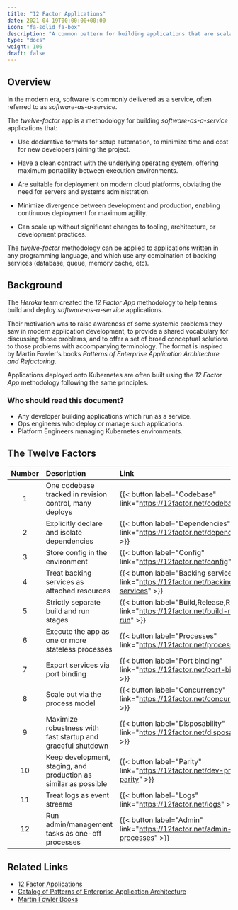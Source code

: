 ```yaml
---
title: "12 Factor Applications"
date: 2021-04-19T00:00:00+00:00
icon: "fa-solid fa-box"
description: "A common pattern for building applications that are scalable, maintainable, and secure."
type: "docs"
weight: 106
draft: false
---
```


## Overview

In the modern era, software is commonly delivered as a service, often referred to as _software-as-a-service_.

The _twelve-factor_ app is a methodology for building _software-as-a-service_ applications that:

- Use declarative formats for setup automation, to minimize time and cost for new developers joining the project.

- Have a clean contract with the underlying operating system, offering maximum portability between execution environments.

- Are suitable for deployment on modern cloud platforms, obviating the need for servers and systems administration.

- Minimize divergence between development and production, enabling continuous deployment for maximum agility.

- Can scale up without significant changes to tooling, architecture, or development practices.

The _twelve-factor_ methodology can be applied to applications written in any programming language, and which use any combination of backing services (database, queue, memory cache, etc).

## Background

The _Heroku_ team created the _12 Factor App_ methodology to help teams build and deploy _software-as-a-service_ applications.

Their motivation was to raise awareness of some systemic problems they saw in modern application development, to provide a shared vocabulary for discussing those problems, and to offer a set of broad conceptual solutions to those problems with accompanying terminology. The format is inspired by Martin Fowler's books _Patterns of Enterprise Application Architecture and Refactoring_.

Applications deployed onto Kubernetes are often built using the _12 Factor App_ methodology following the same principles.

### Who should read this document?

- Any developer building applications which run as a service.
- Ops engineers who deploy or manage such applications.
- Platform Engineers managing Kubernetes environments.

## The Twelve Factors

| Number | Description                                                      | Link                                                                                   |
| :----: | :--------------------------------------------------------------- | :------------------------------------------------------------------------------------- |
|   1    | One codebase tracked in revision control, many deploys           | {{< button label="Codebase" link="https://12factor.net/codebase" >}}                   |
|   2    | Explicitly declare and isolate dependencies                      | {{< button label="Dependencies" link="https://12factor.net/dependencies" >}}           |
|   3    | Store config in the environment                                  | {{< button label="Config" link="https://12factor.net/config" >}}                       |
|   4    | Treat backing services as attached resources                     | {{< button label="Backing services" link="https://12factor.net/backing-services" >}}   |
|   5    | Strictly separate build and run stages                           | {{< button label="Build,Release,Run" link="https://12factor.net/build-release-run" >}} |
|   6    | Execute the app as one or more stateless processes               | {{< button label="Processes" link="https://12factor.net/processes" >}}                 |
|   7    | Export services via port binding                                 | {{< button label="Port binding" link="https://12factor.net/port-binding" >}}           |
|   8    | Scale out via the process model                                  | {{< button label="Concurrency" link="https://12factor.net/concurrency" >}}             |
|   9    | Maximize robustness with fast startup and graceful shutdown      | {{< button label="Disposability" link="https://12factor.net/disposability" >}}         |
|   10   | Keep development, staging, and production as similar as possible | {{< button label="Parity" link="https://12factor.net/dev-prod-parity" >}}              |
|   11   | Treat logs as event streams                                      | {{< button label="Logs" link="https://12factor.net/logs" >}}                           |
|   12   | Run admin/management tasks as one-off processes                  | {{< button label="Admin" link="https://12factor.net/admin-processes" >}}               |

## Related Links

- [12 Factor Applications](https://12factor.net/)
- [Catalog of Patterns of Enterprise Application Architecture](https://martinfowler.com/eaaCatalog/)
- [Martin Fowler Books](https://martinfowler.com/books/)
